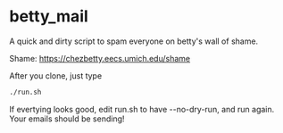 # betty_mail

A quick and dirty script to spam everyone on betty's wall of shame.

Shame: https://chezbetty.eecs.umich.edu/shame

After you clone, just type
```bash
./run.sh
```

If evertying looks good, edit run.sh to have --no-dry-run, and run again. Your emails should be sending!
